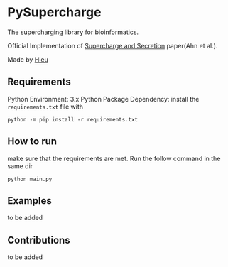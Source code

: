 # PySupercharge
The supercharging library for bioinformatics.

Official Implementation of [Supercharge and Secretion](#) paper(Ahn et al.).

Made by [Hieu](https://github.com/min-hieu)

## Requirements
Python Environment: 3.x
Python Package Dependency: install the `requirements.txt` file with
```
python -m pip install -r requirements.txt
```

## How to run
make sure that the requirements are met. Run the follow command in the same dir
```
python main.py
```

## Examples
to be added

## Contributions
to be added
